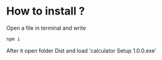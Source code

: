# How to install ?
Open a file in terminal and write
```bash
npm i 
```
After it open folder Dist and load 'calculator Setup 1.0.0.exe'